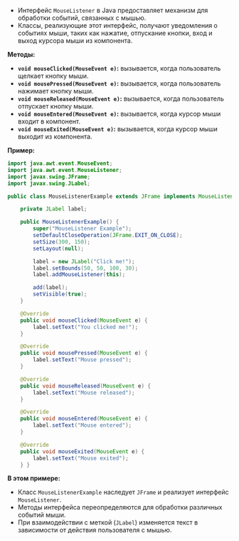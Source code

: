 - Интерфейс `MouseListener` в Java предоставляет механизм для обработки событий, связанных с мышью.
- Классы, реализующие этот интерфейс, получают уведомления о событиях мыши, таких как нажатие, отпускание кнопки, вход и выход курсора мыши из компонента.

**Методы:**

- **`void mouseClicked(MouseEvent e)`:** вызывается, когда пользователь щелкает кнопку мыши.
- **`void mousePressed(MouseEvent e)`:** вызывается, когда пользователь нажимает кнопку мыши.
- **`void mouseReleased(MouseEvent e)`:** вызывается, когда пользователь отпускает кнопку мыши.
- **`void mouseEntered(MouseEvent e)`:** вызывается, когда курсор мыши входит в компонент.
- **`void mouseExited(MouseEvent e)`:** вызывается, когда курсор мыши выходит из компонента.

**Пример:**

```java
import java.awt.event.MouseEvent;
import java.awt.event.MouseListener;
import javax.swing.JFrame;
import javax.swing.JLabel;

public class MouseListenerExample extends JFrame implements MouseListener {

    private JLabel label;

    public MouseListenerExample() {
        super("MouseListener Example");
        setDefaultCloseOperation(JFrame.EXIT_ON_CLOSE);
        setSize(300, 150);
        setLayout(null);

        label = new JLabel("Click me!");
        label.setBounds(50, 50, 100, 30);
        label.addMouseListener(this);

        add(label);
        setVisible(true);
    }

    @Override
    public void mouseClicked(MouseEvent e) {
        label.setText("You clicked me!");
    }

    @Override
    public void mousePressed(MouseEvent e) {
        label.setText("Mouse pressed");
    }

    @Override
    public void mouseReleased(MouseEvent e) {
        label.setText("Mouse released");
    }

    @Override
    public void mouseEntered(MouseEvent e) {
        label.setText("Mouse entered");
    }

    @Override
    public void mouseExited(MouseEvent e) {
        label.setText("Mouse exited");
    } }
```

**В этом примере:**

- Класс `MouseListenerExample` наследует `JFrame` и реализует интерфейс `MouseListener`.
- Методы интерфейса переопределяются для обработки различных событий мыши.
- При взаимодействии с меткой (`JLabel`) изменяется текст в зависимости от действия пользователя с мышью.